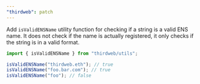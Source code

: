 ```yaml
---
"thirdweb": patch
---
```


Add `isValidENSName` utility function for checking if a string is a valid ENS name. It does not check if the name is actually registered, it only checks if the string is in a valid format.

```ts
import { isValidENSName } from "thirdweb/utils";

isValidENSName("thirdweb.eth"); // true
isValidENSName("foo.bar.com"); // true
isValidENSName("foo"); // false
```
